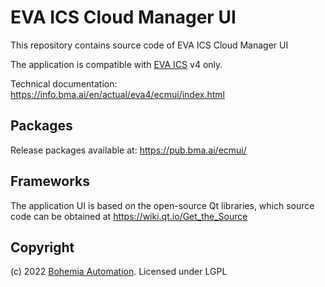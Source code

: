 # EVA ICS Cloud Manager UI

This repository contains source code of EVA ICS Cloud Manager UI

The application is compatible with [EVA ICS](https://www.eva-ics.com/) v4 only.

Technical documentation: <https://info.bma.ai/en/actual/eva4/ecmui/index.html>

## Packages

Release packages available at: https://pub.bma.ai/ecmui/

## Frameworks

The application UI is based on the open-source Qt libraries, which source code
can be obtained at https://wiki.qt.io/Get_the_Source

## Copyright

(c) 2022 [Bohemia Automation](https://www.bohemia-automation.com). Licensed under LGPL
